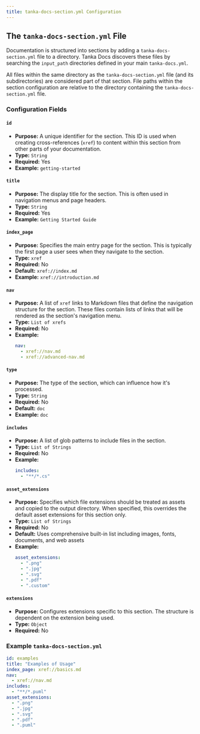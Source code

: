 ```yaml
---
title: tanka-docs-section.yml Configuration
---
```


## The `tanka-docs-section.yml` File

Documentation is structured into sections by adding a `tanka-docs-section.yml` file to a directory. Tanka Docs discovers these files by searching the `input_path` directories defined in your main `tanka-docs.yml`.

All files within the same directory as the `tanka-docs-section.yml` file (and its subdirectories) are considered part of that section. File paths within the section configuration are relative to the directory containing the `tanka-docs-section.yml` file.

### Configuration Fields

#### `id`

-   **Purpose:** A unique identifier for the section. This ID is used when creating cross-references (`xref`) to content within this section from other parts of your documentation.
-   **Type:** `String`
-   **Required:** Yes
-   **Example:** `getting-started`

#### `title`

-   **Purpose:** The display title for the section. This is often used in navigation menus and page headers.
-   **Type:** `String`
-   **Required:** Yes
-   **Example:** `Getting Started Guide`

#### `index_page`

-   **Purpose:** Specifies the main entry page for the section. This is typically the first page a user sees when they navigate to the section.
-   **Type:** `xref`
-   **Required:** No
-   **Default:** `xref://index.md`
-   **Example:** `xref://introduction.md`

#### `nav`

-   **Purpose:** A list of `xref` links to Markdown files that define the navigation structure for the section. These files contain lists of links that will be rendered as the section's navigation menu.
-   **Type:** `List of xrefs`
-   **Required:** No
-   **Example:**
    ```yaml
    nav:
      - xref://nav.md
      - xref://advanced-nav.md
    ```

#### `type`

-   **Purpose:** The type of the section, which can influence how it's processed.
-   **Type:** `String`
-   **Required:** No
-   **Default:** `doc`
-   **Example:** `doc`

#### `includes`

-   **Purpose:** A list of glob patterns to include files in the section.
-   **Type:** `List of Strings`
-   **Required:** No
-   **Example:**
    ```yaml
    includes:
      - "**/*.cs"
    ```

#### `asset_extensions`

-   **Purpose:** Specifies which file extensions should be treated as assets and copied to the output directory. When specified, this overrides the default asset extensions for this section only.
-   **Type:** `List of Strings`
-   **Required:** No
-   **Default:** Uses comprehensive built-in list including images, fonts, documents, and web assets
-   **Example:**
    ```yaml
    asset_extensions:
      - ".png"
      - ".jpg"
      - ".svg"
      - ".pdf"
      - ".custom"
    ```

#### `extensions`

-   **Purpose:** Configures extensions specific to this section. The structure is dependent on the extension being used.
-   **Type:** `Object`
-   **Required:** No

### Example `tanka-docs-section.yml`

```yaml
id: examples
title: "Examples of Usage"
index_page: xref://basics.md
nav:
  - xref://nav.md
includes:
  - "**/*.puml"
asset_extensions:
  - ".png"
  - ".jpg"
  - ".svg"
  - ".pdf"
  - ".puml"
```
